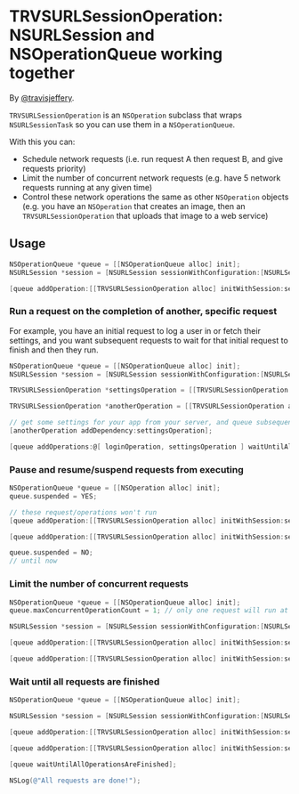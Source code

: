 # TRVSURLSessionOperation: NSURLSession and NSOperationQueue working together

By [@travisjeffery](http://twitter.com/travisjeffery).

`TRVSURLSessionOperation` is an `NSOperation` subclass that wraps `NSURLSessionTask` so you can use them in a `NSOperationQueue`.

With this you can:

- Schedule network requests (i.e. run request A then request B, and give requests priority)
- Limit the number of concurrent network requests (e.g. have 5 network requests running at any given time)
- Control these network operations the same as other `NSOperation` objects (e.g. you have an `NSOperation` that creates an image, then an `TRVSURLSessionOperation` that uploads that image to a web service)

## Usage

``` objective-c
NSOperationQueue *queue = [[NSOperationQueue alloc] init];
NSURLSession *session = [NSURLSession sessionWithConfiguration:[NSURLSessionConfiguration defaultSessionConfiguration]];

[queue addOperation:[[TRVSURLSessionOperation alloc] initWithSession:session request:[NSURLRequest requestWithURL:@"https://twitter.com/travisjeffery"] completionHandler:^(NSData *data, NSURLResponse *response, NSError *error) { ... }]];
```

### Run a request on the completion of another, specific request

For example, you have an initial request to log a user in or fetch their settings, and you want subsequent requests to wait for that initial request to finish and then they run.

``` objective-c
NSOperationQueue *queue = [[NSOperationQueue alloc] init];
NSURLSession *session = [NSURLSession sessionWithConfiguration:[NSURLSessionConfiguration defaultSessionConfiguration]];

TRVSURLSessionOperation *settingsOperation = [[TRVSURLSessionOperation alloc] initWithSession:session request:[NSURLRequest requestWithURL:@"..."] completionHandler:^(NSData *data, NSURLResponse *response, NSError *error) { ... }];

TRVSURLSessionOperation *anotherOperation = [[TRVSURLSessionOperation alloc] initWithSession:session request:[NSURLRequest requestWithURL:@"..."] completionHandler:^(NSData *data, NSURLResponse *response, NSError *error) { ... }];

// get some settings for your app from your server, and queue subsequent requests that depend on those settings.
[anotherOperation addDependency:settingsOperation];

[queue addOperations:@[ loginOperation, settingsOperation ] waitUntilAllOperationsAreFinished:NO];
```

### Pause and resume/suspend requests from executing

``` objective-c
NSOperationQueue *queue = [[NSOperation alloc] init];
queue.suspended = YES;

// these request/operations won't run
[queue addOperation:[[TRVSURLSessionOperation alloc] initWithSession:session request:[NSURLRequest requestWithURL:@"https://twitter.com/travisjeffery"] completionHandler:^(NSData *data, NSURLResponse *response, NSError *error) { ... }]];

[queue addOperation:[[TRVSURLSessionOperation alloc] initWithSession:session request:[NSURLRequest requestWithURL:@"https://github.com/travisjeffery"] completionHandler:^(NSData *data, NSURLResponse *response, NSError *error) { ... }]];

queue.suspended = NO;
// until now
```

### Limit the number of concurrent requests

``` objective-c
NSOperationQueue *queue = [[NSOperationQueue alloc] init];
queue.maxConcurrentOperationCount = 1; // only one request will run at once

NSURLSession *session = [NSURLSession sessionWithConfiguration:[NSURLSessionConfiguration defaultSessionConfiguration]];

[queue addOperation:[[TRVSURLSessionOperation alloc] initWithSession:session request:[NSURLRequest requestWithURL:@"https://twitter.com/travisjeffery"] completionHandler:^(NSData *data, NSURLResponse *response, NSError *error) { ... }]];

[queue addOperation:[[TRVSURLSessionOperation alloc] initWithSession:session request:[NSURLRequest requestWithURL:@"https://github.com/travisjeffery"] completionHandler:^(NSData *data, NSURLResponse *response, NSError *error) { ... }]];
```

### Wait until all requests are finished


``` objective-c
NSOperationQueue *queue = [[NSOperationQueue alloc] init];

NSURLSession *session = [NSURLSession sessionWithConfiguration:[NSURLSessionConfiguration defaultSessionConfiguration]];

[queue addOperation:[[TRVSURLSessionOperation alloc] initWithSession:session request:[NSURLRequest requestWithURL:@"https://twitter.com/travisjeffery"] completionHandler:^(NSData *data, NSURLResponse *response, NSError *error) { ... }]];

[queue addOperation:[[TRVSURLSessionOperation alloc] initWithSession:session request:[NSURLRequest requestWithURL:@"https://github.com/travisjeffery"] completionHandler:^(NSData *data, NSURLResponse *response, NSError *error) { ... }]];

[queue waitUntilAllOperationsAreFinished];

NSLog(@"All requests are done!");
```
